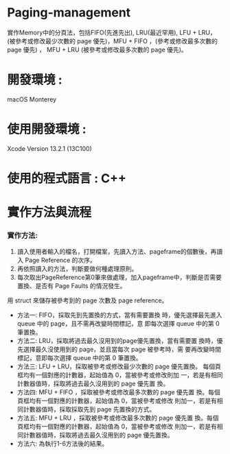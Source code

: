 # Paging-management
實作Memory中的分頁法，包括FIFO(先進先出), LRU(最近罕用),  LFU + LRU，(被參考或修改最少次數的 page 優先)，MFU + FIFO ，(參考或修改最多次數的 page 優先) ， MFU + LRU (被參考或修改最多次數的 page 優先)。
# 開發環境 : 
macOS Monterey
# 使用開發環境 : 
Xcode Version 13.2.1 (13C100) 
# 使用的程式語言 : C++
# 實作方法與流程
### 實作方法:
1. 讀入使用者輸入的檔名，打開檔案，先讀入方法、pageframe的個數後，再讀入 Page Reference 的次序。
2. 再依照讀入的方法，判斷要做何種處理原則。
3. 每次取出PageReference第0筆來做處理，加入pageframe中，判斷是否需要置換、是否有 Page Faults 的情況發生。

用 struct 來儲存被參考到的 page 次數及 page reference。

* 方法一: FIFO，採取先到先置換的方式，當有需要置換 時，優先選擇最先進入 queue 中的 page，且不需再改變時間標記，意 即每次選擇 queue 中的第 0 筆置換。
* 方法二: LRU，採取將過去最久沒用到的page優先置換，當有需要置 換時，優先選擇最久沒使用到的 page，並且當每次 page 被參考時，需 要再改變時間標記，意即每次選擇 queue 中的第 0 筆置換。
* 方法三: LFU + LRU，採取被參考或修改最少次數的 page 優先置換。 每個頁框均有一個對應的計數器，起始值為 0，當被參考或修改則加 一，若是有相同計數器值時，採取將過去最久沒用到的 page 優先置 換。
* 方法四: MFU + FIFO ，採取被參考或修改最多次數的 page 優先置 換。每個頁框均有一個對應的計數器，起始值為 0，當被參考或修改 則加一，若是有相同計數器值時，採取採取先到 page 先置換的方式。
* 方法五: MFU + LRU ，採取被參考或修改最多次數的 page 優先置 換。每個頁框均有一個對應的計數器，起始值為 0，當被參考或修改 則加一，若是有相同計數器值時，採取將過去最久沒用到的 page 優先置換。
* 方法六: 為執行1-6方法後的結果。
